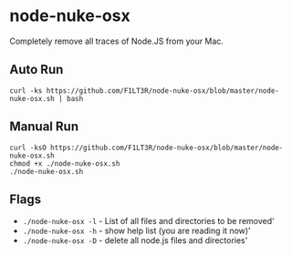 # node-nuke-osx

Completely remove all traces of Node.JS from your Mac.

## Auto Run

```shell
curl -ks https://github.com/F1LT3R/node-nuke-osx/blob/master/node-nuke-osx.sh | bash
```

## Manual Run

```shell
curl -ksO https://github.com/F1LT3R/node-nuke-osx/blob/master/node-nuke-osx.sh
chmod +x ./node-nuke-osx.sh
./node-nuke-osx.sh
```

## Flags

 - `./node-nuke-osx -l` - List of all files and directories to be removed'
 - `./node-nuke-osx -h` - show help list (you are reading it now)'
 - `./node-nuke-osx -D` - delete all node.js files and directories'


